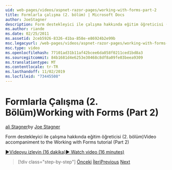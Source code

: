 ```yaml
---
uid: web-pages/videos/aspnet-razor-pages/working-with-forms-part-2
title: Formlarla çalışma (2. bölüm) | Microsoft Docs
author: JoeStagner
description: Form destekleyici ile çalışma hakkında eğitim öğreticisi (2. bölüm)
ms.author: riande
ms.date: 02/25/2011
ms.assetid: 2ceb5926-8326-41ba-858e-e86924b2e99b
msc.legacyurl: /web-pages/videos/aspnet-razor-pages/working-with-forms-part-2
msc.type: video
ms.openlocfilehash: 77101ad31b11af42bcee6da858f0211ced1bd8a3
ms.sourcegitcommit: 84b1681d4e6253e30468c8df8a09fe03beea9309
ms.translationtype: MT
ms.contentlocale: tr-TR
ms.lasthandoff: 11/02/2019
ms.locfileid: "73445508"
---
```

# <a name="working-with-forms-part-2"></a><span data-ttu-id="0478c-103">Formlarla Çalışma (2. Bölüm)</span><span class="sxs-lookup"><span data-stu-id="0478c-103">Working with Forms (Part 2)</span></span>

<span data-ttu-id="0478c-104">[ali Stagner](https://github.com/JoeStagner)</span><span class="sxs-lookup"><span data-stu-id="0478c-104">by [Joe Stagner](https://github.com/JoeStagner)</span></span>

<span data-ttu-id="0478c-105">Form destekleyici ile çalışma hakkında eğitim öğreticisi (2. bölüm)</span><span class="sxs-lookup"><span data-stu-id="0478c-105">Video accompaniment to the Working with Forms tutorial (Part 2)</span></span>

<span data-ttu-id="0478c-106">[&#9654;Videoyu izleyin (16 dakika)](https://channel9.msdn.com/Blogs/ASP-NET-Site-Videos/working-with-forms-(part-2))</span><span class="sxs-lookup"><span data-stu-id="0478c-106">[&#9654; Watch video (16 minutes)](https://channel9.msdn.com/Blogs/ASP-NET-Site-Videos/working-with-forms-(part-2))</span></span>

> [!div class="step-by-step"]
> <span data-ttu-id="0478c-107">[Önceki](working-with-forms-part-1.md)
> [İleri](working-with-data-part-1.md)</span><span class="sxs-lookup"><span data-stu-id="0478c-107">[Previous](working-with-forms-part-1.md)
[Next](working-with-data-part-1.md)</span></span>

